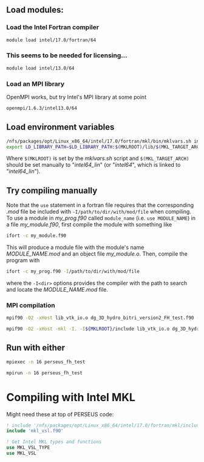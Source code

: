 ## Load modules:

### Load the Intel Fortran compiler

```bash
module load intel/17.0/fortran/64
```

### This seems to be needed for licensing...

```bash
module load intel/13.0/64
```

### Load an MPI library

OpenMPI works, but try Intel's MPI library at some point

```bash
openmpi/1.6.3/intel13.0/64
```


## Load environment variables

```bash
/nfs/packages/opt/Linux_x86_64/intel/17.0/fortran/mkl/bin/mklvars.sh intel64 mod
export LD_LIBRARY_PATH=$LD_LIBRARY_PATH:$(MKLROOT)/lib/$(MKL_TARGET_ARCH)
```

Where ``$(MKLROOT)`` is set by the *mklvars.sh* script and ``$(MKL_TARGET_ARCH)``
should be set manually to "*intel64_lin*" (or "*intel64*", which is linked to
"*intel64_lin*").

## Try compiling manually

Note that the `use` statement in a fortran file requires that the corresponding
*.mod* file be included with `-I/path/to/dir/with/mod/file` when compiling. To
use a module in *my_prog.f90* called `module_name` (i.e. `use MODULE_NAME`) in
a file *my_module.f90*, first compile the module with something like

```bash
ifort -c my_module.f90
```

This will produce a module file with the module's name *MODULE_NAME.mod* and an
object file *my_module.o*. Then, compile the program with

```bash
ifort -c my_prog.f90 -I/path/to/dir/with/mod/file
```

where the `-I<dir>` options provides the compiler with the path to search and
locate the *MODULE_NAME.mod* file.



### MPI compilation

```bash
mpif90 -O2 -xHost lib_vtk_io.o dg_3D_hydro_bitri_version2_FH_test.f90 -o perseus_fh_test
```

```bash
mpif90 -O2 -xHost -mkl -I. -I${MKLROOT}/include lib_vtk_io.o dg_3D_hydro_bitri_version2_FH_test.f90 -o perseus_fh_test
```

## Run with either

```bash
mpiexec -n 16 perseus_fh_test
```

```bash
mpirun -n 16 perseus_fh_test
```


# Compiling with Intel MKL

Might need these at top of PERSEUS code:

```fortran
! include '/nfs/packages/opt/Linux_x86_64/intel/17.0/fortran/mkl/include/mkl_vsl.f90'
include 'mkl_vsl.f90'

! Get Intel MKL types and functions
use MKL_VSL_TYPE
use MKL_VSL
```
